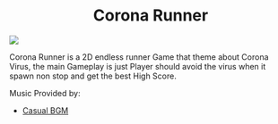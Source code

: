 <h1 align="center">Corona Runner</h1>

![](https://github.com/BillyFrcs/CoronaRunner/blob/master/Assets/Gif/coronaRunner.gif)

Corona Runner is a 2D endless runner Game that theme about Corona Virus, the main Gameplay is just Player should avoid the virus when it spawn non stop and get the best High Score.

Music Provided by:
 - [Casual BGM](https://assetstore.unity.com/packages/audio/music/casual-game-bgm-5-135943)
